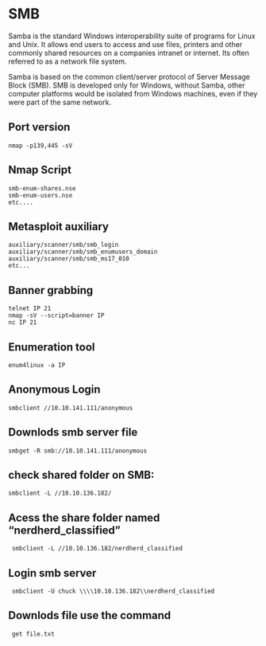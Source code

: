 # SMB 

Samba is the standard Windows interoperability suite of programs for Linux and Unix. It allows end users to access and use files, printers and other commonly shared resources on a companies intranet or internet. Its often referred to as a network file system.

Samba is based on the common client/server protocol of Server Message Block (SMB). SMB is developed only for Windows, without Samba, other computer platforms would be isolated from Windows machines, even if they were part of the same network.


## Port version

    nmap -p139,445 -sV 
    
## Nmap Script

    smb-enum-shares.nse
    smb-enum-users.nse
    etc....

## Metasploit auxiliary

    auxiliary/scanner/smb/smb_login 
    auxiliary/scanner/smb/smb_enumusers_domain
    auxiliary/scanner/smb/smb_ms17_010
    etc...

## Banner grabbing

    telnet IP 21
    nmap -sV --script=banner IP
    nc IP 21

## Enumeration tool  

    enum4linux -a IP

## Anonymous Login

    smbclient //10.10.141.111/anonymous

## Downlods smb server file 

    smbget -R smb://10.10.141.111/anonymous

## check shared folder on SMB:

    smbclient -L //10.10.136.182/

## Acess the share folder named “nerdherd_classified” 

     smbclient -L //10.10.136.182/nerdherd_classified

## Login smb server 

     smbclient -U chuck \\\\10.10.136.182\\nerdherd_classified


## Downlods file use the command 

     get file.txt
